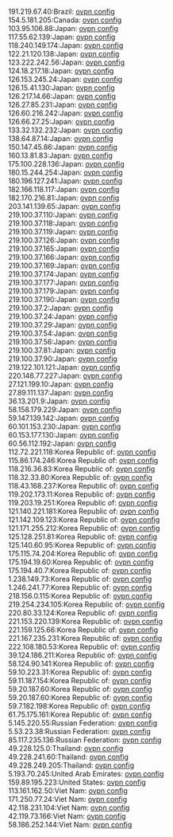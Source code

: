 191.219.67.40:Brazil: [ovpn config](vpn/191_219_67_40.ovpn)  
154.5.181.205:Canada: [ovpn config](vpn/154_5_181_205.ovpn)  
103.95.106.88:Japan: [ovpn config](vpn/103_95_106_88.ovpn)  
117.55.62.139:Japan: [ovpn config](vpn/117_55_62_139.ovpn)  
118.240.149.174:Japan: [ovpn config](vpn/118_240_149_174.ovpn)  
122.21.120.138:Japan: [ovpn config](vpn/122_21_120_138.ovpn)  
123.222.242.56:Japan: [ovpn config](vpn/123_222_242_56.ovpn)  
124.18.217.18:Japan: [ovpn config](vpn/124_18_217_18.ovpn)  
126.153.245.24:Japan: [ovpn config](vpn/126_153_245_24.ovpn)  
126.15.41.130:Japan: [ovpn config](vpn/126_15_41_130.ovpn)  
126.217.14.66:Japan: [ovpn config](vpn/126_217_14_66.ovpn)  
126.27.85.231:Japan: [ovpn config](vpn/126_27_85_231.ovpn)  
126.60.216.242:Japan: [ovpn config](vpn/126_60_216_242.ovpn)  
126.66.27.25:Japan: [ovpn config](vpn/126_66_27_25.ovpn)  
133.32.132.232:Japan: [ovpn config](vpn/133_32_132_232.ovpn)  
138.64.87.14:Japan: [ovpn config](vpn/138_64_87_14.ovpn)  
150.147.45.86:Japan: [ovpn config](vpn/150_147_45_86.ovpn)  
160.13.81.83:Japan: [ovpn config](vpn/160_13_81_83.ovpn)  
175.100.228.136:Japan: [ovpn config](vpn/175_100_228_136.ovpn)  
180.15.244.254:Japan: [ovpn config](vpn/180_15_244_254.ovpn)  
180.196.127.241:Japan: [ovpn config](vpn/180_196_127_241.ovpn)  
182.166.118.117:Japan: [ovpn config](vpn/182_166_118_117.ovpn)  
182.170.216.81:Japan: [ovpn config](vpn/182_170_216_81.ovpn)  
203.141.139.65:Japan: [ovpn config](vpn/203_141_139_65.ovpn)  
219.100.37.110:Japan: [ovpn config](vpn/219_100_37_110.ovpn)  
219.100.37.118:Japan: [ovpn config](vpn/219_100_37_118.ovpn)  
219.100.37.119:Japan: [ovpn config](vpn/219_100_37_119.ovpn)  
219.100.37.126:Japan: [ovpn config](vpn/219_100_37_126.ovpn)  
219.100.37.165:Japan: [ovpn config](vpn/219_100_37_165.ovpn)  
219.100.37.166:Japan: [ovpn config](vpn/219_100_37_166.ovpn)  
219.100.37.169:Japan: [ovpn config](vpn/219_100_37_169.ovpn)  
219.100.37.174:Japan: [ovpn config](vpn/219_100_37_174.ovpn)  
219.100.37.177:Japan: [ovpn config](vpn/219_100_37_177.ovpn)  
219.100.37.179:Japan: [ovpn config](vpn/219_100_37_179.ovpn)  
219.100.37.190:Japan: [ovpn config](vpn/219_100_37_190.ovpn)  
219.100.37.2:Japan: [ovpn config](vpn/219_100_37_2.ovpn)  
219.100.37.24:Japan: [ovpn config](vpn/219_100_37_24.ovpn)  
219.100.37.29:Japan: [ovpn config](vpn/219_100_37_29.ovpn)  
219.100.37.54:Japan: [ovpn config](vpn/219_100_37_54.ovpn)  
219.100.37.56:Japan: [ovpn config](vpn/219_100_37_56.ovpn)  
219.100.37.81:Japan: [ovpn config](vpn/219_100_37_81.ovpn)  
219.100.37.90:Japan: [ovpn config](vpn/219_100_37_90.ovpn)  
219.122.101.121:Japan: [ovpn config](vpn/219_122_101_121.ovpn)  
220.146.77.227:Japan: [ovpn config](vpn/220_146_77_227.ovpn)  
27.121.199.10:Japan: [ovpn config](vpn/27_121_199_10.ovpn)  
27.89.111.137:Japan: [ovpn config](vpn/27_89_111_137.ovpn)  
36.13.201.9:Japan: [ovpn config](vpn/36_13_201_9.ovpn)  
58.158.179.229:Japan: [ovpn config](vpn/58_158_179_229.ovpn)  
59.147.139.142:Japan: [ovpn config](vpn/59_147_139_142.ovpn)  
60.101.153.230:Japan: [ovpn config](vpn/60_101_153_230.ovpn)  
60.153.177.130:Japan: [ovpn config](vpn/60_153_177_130.ovpn)  
60.56.112.192:Japan: [ovpn config](vpn/60_56_112_192.ovpn)  
112.72.221.118:Korea Republic of: [ovpn config](vpn/112_72_221_118.ovpn)  
115.86.174.246:Korea Republic of: [ovpn config](vpn/115_86_174_246.ovpn)  
118.216.36.83:Korea Republic of: [ovpn config](vpn/118_216_36_83.ovpn)  
118.32.33.80:Korea Republic of: [ovpn config](vpn/118_32_33_80.ovpn)  
118.43.168.237:Korea Republic of: [ovpn config](vpn/118_43_168_237.ovpn)  
119.202.173.11:Korea Republic of: [ovpn config](vpn/119_202_173_11.ovpn)  
119.203.19.251:Korea Republic of: [ovpn config](vpn/119_203_19_251.ovpn)  
121.140.221.181:Korea Republic of: [ovpn config](vpn/121_140_221_181.ovpn)  
121.142.109.123:Korea Republic of: [ovpn config](vpn/121_142_109_123.ovpn)  
121.171.255.212:Korea Republic of: [ovpn config](vpn/121_171_255_212.ovpn)  
125.128.251.81:Korea Republic of: [ovpn config](vpn/125_128_251_81.ovpn)  
125.140.60.95:Korea Republic of: [ovpn config](vpn/125_140_60_95.ovpn)  
175.115.74.204:Korea Republic of: [ovpn config](vpn/175_115_74_204.ovpn)  
175.194.19.60:Korea Republic of: [ovpn config](vpn/175_194_19_60.ovpn)  
175.194.40.7:Korea Republic of: [ovpn config](vpn/175_194_40_7.ovpn)  
1.238.149.73:Korea Republic of: [ovpn config](vpn/1_238_149_73.ovpn)  
1.246.241.77:Korea Republic of: [ovpn config](vpn/1_246_241_77.ovpn)  
218.156.0.115:Korea Republic of: [ovpn config](vpn/218_156_0_115.ovpn)  
219.254.234.105:Korea Republic of: [ovpn config](vpn/219_254_234_105.ovpn)  
220.80.33.124:Korea Republic of: [ovpn config](vpn/220_80_33_124.ovpn)  
221.153.220.139:Korea Republic of: [ovpn config](vpn/221_153_220_139.ovpn)  
221.159.125.66:Korea Republic of: [ovpn config](vpn/221_159_125_66.ovpn)  
221.167.235.231:Korea Republic of: [ovpn config](vpn/221_167_235_231.ovpn)  
222.108.180.53:Korea Republic of: [ovpn config](vpn/222_108_180_53.ovpn)  
39.124.186.211:Korea Republic of: [ovpn config](vpn/39_124_186_211.ovpn)  
58.124.90.141:Korea Republic of: [ovpn config](vpn/58_124_90_141.ovpn)  
59.10.223.31:Korea Republic of: [ovpn config](vpn/59_10_223_31.ovpn)  
59.11.187.154:Korea Republic of: [ovpn config](vpn/59_11_187_154.ovpn)  
59.20.187.60:Korea Republic of: [ovpn config](vpn/59_20_187_60.ovpn)  
59.20.187.60:Korea Republic of: [ovpn config](vpn/59_20_187_60.ovpn)  
59.7.182.198:Korea Republic of: [ovpn config](vpn/59_7_182_198.ovpn)  
61.75.175.161:Korea Republic of: [ovpn config](vpn/61_75_175_161.ovpn)  
5.145.220.55:Russian Federation: [ovpn config](vpn/5_145_220_55.ovpn)  
5.53.23.38:Russian Federation: [ovpn config](vpn/5_53_23_38.ovpn)  
85.117.235.136:Russian Federation: [ovpn config](vpn/85_117_235_136.ovpn)  
49.228.125.0:Thailand: [ovpn config](vpn/49_228_125_0.ovpn)  
49.228.241.60:Thailand: [ovpn config](vpn/49_228_241_60.ovpn)  
49.228.249.205:Thailand: [ovpn config](vpn/49_228_249_205.ovpn)  
5.193.70.245:United Arab Emirates: [ovpn config](vpn/5_193_70_245.ovpn)  
159.89.195.223:United States: [ovpn config](vpn/159_89_195_223.ovpn)  
113.161.162.50:Viet Nam: [ovpn config](vpn/113_161_162_50.ovpn)  
171.250.77.24:Viet Nam: [ovpn config](vpn/171_250_77_24.ovpn)  
42.118.231.104:Viet Nam: [ovpn config](vpn/42_118_231_104.ovpn)  
42.119.73.166:Viet Nam: [ovpn config](vpn/42_119_73_166.ovpn)  
58.186.252.144:Viet Nam: [ovpn config](vpn/58_186_252_144.ovpn)  
